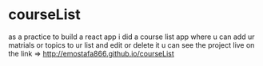 # courseList

as a practice to build a react app i did a course list app where u can add ur matrials or topics to ur list and edit or delete it
u can see the project live on the link => http://emostafa866.github.io/courseList
